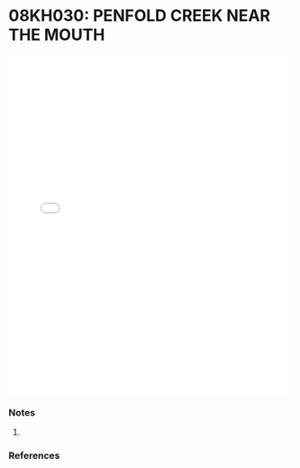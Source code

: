 # 08KH030: PENFOLD CREEK NEAR THE MOUTH

<iframe src="/_static/stations/08KH030_fdc.html" width="100%" height="600" frameborder="0"></iframe>

### Notes
1. 

### References

